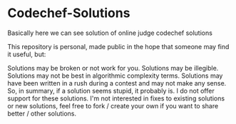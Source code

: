 # Codechef-Solutions
Basically here we can see solution of online judge codechef solutions

This repository is personal, made public in the hope that someone may find it useful, but:

Solutions may be broken or not work for you.
Solutions may be illegible.
Solutions may not be best in algorithmic complexity terms.
Solutions may have been written in a rush during a contest and may not make any sense.
So, in summary, if a solution seems stupid, it probably is. I do not offer support for these solutions. I'm not interested in fixes to existing solutions or new solutions, feel free to fork / create your own if you want to share better / other solutions.
